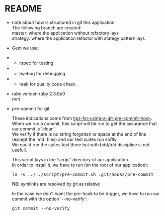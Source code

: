 # README

* note about how is structured in git this application  
  The following branch are created:  
  master: where the application without refactory lays  
  strategy: where the application refactor with stategy pattern lays

* Gem
  we use:  
* * rspec for testing  
* * byebug for debugging  
* * reek for quality code check

* ruby version
  ruby 2.3.0p0  
  rvm

* pre-commit for git

  These indications come from [tips-for-using-a-git-pre-commit-hook](http://codeinthehole.com/writing/tips-for-using-a-git-pre-commit-hook/).  
  When we run a commit, this script will be run to get the assurance that our commit is 'clean'.  
  We verify if there is no string forgotten or space at the end of line (except the 'md' files) and our test suites run softly.  
  We could run the suites test there but with bdd/tdd discipline is not usefull.

  This script lays in the 'script' directory of our application.  
  In order to install it, we have to run (on the root of our application):
  <pre>
  ln -s ../../script/pre-commit.sh .git/hooks/pre-commit
  </pre>
  NB: symlinks are resolved by git as relative

  In the case we don't want the pre-hook to be trigger, we have to run our commit with the option '--no-verify':
  <pre>
  git commit --no-verify <files>
  </pre>

